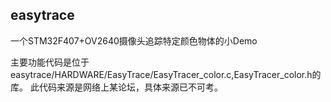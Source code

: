 ## easytrace
一个STM32F407+OV2640摄像头追踪特定颜色物体的小Demo

主要功能代码是位于easytrace/HARDWARE/EasyTrace/EasyTracer_color.c,EasyTracer_color.h的库。
此代码来源是网络上某论坛，具体来源已不可考。
